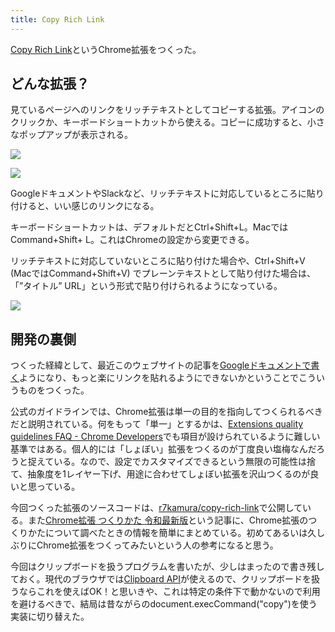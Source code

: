 ```yaml
---
title: Copy Rich Link
---
```

[Copy Rich Link](https://chrome.google.com/webstore/detail/copy-rich-link/hikiamlgpdcabppakpmemaofmkgknpea)というChrome拡張をつくった。

どんな拡張？
------

見ているページへのリンクをリッチテキストとしてコピーする拡張。アイコンのクリックか、キーボードショートカットから使える。コピーに成功すると、小さなポップアップが表示される。

![](https://lh3.googleusercontent.com/docs/ADP-6oFhN0Im1d590NsFI7Xp0Z2q1Z1XEj0i3LaKLijBk88TOpzd9Jn1dittr49HdoYdEml4vO56k5Oo5_Rnnj5bx6gaoky0tjDFAqgDSM07McYXPYUn0lmjrGYWvjmnZAohbdqrB-5BBlrYsUjFJgcXzauJPtQH77s7Y7E1UtSHjCBT_3B3OFPvYg1IUXggtQ9GDIKH1YMRpsu28UQ-8GrdyADsTkitD-sY9sxYM1kCtcfYk3Oj9TVW6FKaGoIkDPn6Mu07Lqpj0QYogimmHCjfOPNPuazFGWhTeu1a2Wd4kYqtnLzzuRv8Xss3UOQrkbP3fka_cSPk-08oSOjrAqUj9mqBH4BbEz0QfanNWD2Z5-08mr9LguA66V5VfOQQB3S0limnEGCWU4k83sIkKXNOCCueBIjIBqKNiTr8tMLC7SQudmnoW112FGB-pAAEWpoKGnk-pxaA393pc2uiBzbpuIJB-Rnf5HDv5uRyXivwIvyZdowSioMWmqz5lxm99WuVmgBdGZ0iCWEWzpCynTDdqfJUYpIvEl_ULF_Hl2OQag64CJA8q6Ve0MeKqyC_IXgBe0S4SOeMvBtctnOqscmkz9Lpb3cpU7jEg3sqwsOQ65adJTjxTD1zenJn507Swh35eG2gx09zClUgoy51gEyAlf1bifyBWCrax40GLdxYag8GWZJnEdw563I5S_5NRtJ_Zn03JzkSDZ_4P777GvxMy8c8LJTbw_vcL1ze5bKCToKIIYIIpYC8sykriwoj0ULKCgHptzJk9F-RF8GttV3CQo5sdH2eHfGZJma_uFxNWyZtvr6IUbRRzTC4vZErV6egnQP8IPf5pdLDO7Bmpv1nJPEpuOO5aCUJtg5i-F5CSC89y8U580w_Aarca5FQxXaAEMI2_01kHXHs_O7JvQG5PW21xfQ52nQiJc4XMwnUFYSUB2c8Id_SQK_1rtlZRd75rF_g_M7AEOxQNGrEeivSIoLPt8mfSoles26MH-vOjsUUGNMhiqnhYSo06WD2t_T0kHiwe64SBNUh3f8eqvhSkP6ON0MWo5u-Y7bCTu_dx4Dsg9JtZnaYGdvYUj7q42DFSnIIiMiWnlzkZoYHXn_Vb6ast-3KkFp0VdbNAu34IWPQeVAai2hCXOL9IBNotLW9z-TmZYa00xMmbKg6WN1fPEJYxelbuCwdDA2e6vHc5R6TELCopETr6qp5M_5lwBPJ1yYCahKFEnfeZ0jjQ2OntBG4tq3fuXprIHJ5vkdGb3TDGspm)

![](https://lh3.googleusercontent.com/docs/ADP-6oGN1ATVHmxLbDk_bkmddlx2-gDFUrD2QkoqaF-lt0G4Doos1aB-zpM-xO05LgtdjnrRfY-xf1qiEu_m0oMcdYuDJ66jHujKe-X52XbEZV_OR2cWwnzX3SQLZ17P-b_qHmeSyYCzNnRopNZLc5mN-dWjQcYkcVolPEkTT_M_XnRsLaWZypxGL5JNNWcnt35TwsrnTA0FWLgIT6mjG8nR26a-UQdHkTZ4L2kmnLjLBNQzjT7JwG9itR693Zy6Uhxea2v2_bHiFrp6WgcEyN46iFNko5oXesZLjeDBbg61oUhxLfXH3bk6hQWk80-Hw2uAH4z4jfIEQaoZyTUIaQtstUX7vnPhSeIHs7edeCFwHxV7zNSVe7YhqzWFHkrG9YIQVcHckCyjBfz02dkNnMAOn3MtWJMNZYXYLGw0PxZC50o_G2OvKSCR_k4HprpkzTqpzKOu1IsIuoe6-n0e2sYEy4uKp5Au5NyQDwLIGakl2VQiulS7E9SH1INjrTGgZYI--58qkR4znQDHuJS0TMZwflvKX9EmyqBNIwcg5HC-E4K6hufr-2M1ivuA8MxnLKrOAr2ysuL64SdO5TbwV0vBZHc-nO6ya_yXRhkGZaSHI8XhaLZN5WxrweX9lHTRA9G-Wav8ZfQXSK7Po4Ai2HHUW9hXtlVeJEmfFt1aNWx27u2OedaDsT34Z2x_suCsem65LY-B4qYuSlrz_FFdOOuUALkqNqlXnxROdmZZ9Wi30C-ydhFrBIxnTc5VUs5AyRd9fulXFnVE8ZRhQTm5HTz8jS7V6u1rVElqMu0VyOjaD_3DgQxeIQRB44ty7TKzhdYitoqouuG1DY-xlcJDEMQ1Tmfey2vmTiwdxdBsJ6CP7CCQwg5ktkR9PA-qLjyLk7tYn4G5-2yTttZW2Kij08JJyXwqxFlaq5LHYz_x5Xf-XyGqRJC5f5u-8z9EwQGcgZoM79pcvr6T7TB1hLV-IvusQMmM6a91zcDN-_x4709jVbCSs6ra-UaRDtu4IOGfFb75w-3waWNdmnG3E4pCWnWxF6i_xBVneqBqMlWqrRwcHWTJNEOCTCSAILwFIve4pA1cIAED_4BeoXvDQka8cQJ-TqVmBKANAynOsmVU9dlPBHpiVc9I_SBtr82VuXGLunV6LYtLX3IpAxZjFOM5iAj-_7xIqZOi75LmLeWvwBguOhjIa5pNhu06Y-3xTnK_a7DhwnHAehqiisdctmYQ1MQFIn64gzrE5NXhIsAf2caGAv_B6Jfo)

GoogleドキュメントやSlackなど、リッチテキストに対応しているところに貼り付けると、いい感じのリンクになる。

キーボードショートカットは、デフォルトだとCtrl+Shift+L。MacではCommand+Shift+ L。これはChromeの設定から変更できる。

リッチテキストに対応していないところに貼り付けた場合や、Ctrl+Shift+V (MacではCommand+Shift+V) でプレーンテキストとして貼り付けた場合は、「”タイトル” URL」という形式で貼り付けられるようになっている。

![](https://lh3.googleusercontent.com/docs/ADP-6oHVmZBb5sX2UeNJq4rLbAcNNTlj5Sr263R4K9uL9bSaXQjCC31ZhWkUdidntNj8uNf3kjsk9ozd1Lb4mDPAnoy1fX7KJgKhWU77m_zLhwY0-J0pB-_4-gnDAdi-RBikolPi8Ft3hTdJbMjP_48s_P-6S2W5ddj9OO5IxCs9ABpb8U3Y6hJFFkk5EP-Z9PnQ3nAJCT8KekMghh9nF4py8MPqgjXU_FR97Qdaol6xA6U1JCd8vptzNRNRmRih1NGygb39LHJphs5FeFqBTmNRCWOuL9YEGnXnjJYeqW9cQ_gYhWPIfCbnTHwyO4t09gwklvtMaAkvoVDZ3Of_a2RGWNHSR30WdRLSjilmZZAM-2hCqsQie6uCsIhfCGgNRiW-4XfYJHU7T3LRLL7bY9hHjD-qrAlRbbJcv2sK34aIVPDYzONGzwIe18xqh88GUWtiO7tqI5pgjucKrlEPE8c98epKHxPRhHSihXELgpBjUnWocoaHbP5di-fpChizj8x0r-I9wf_xweHanXf2whrrOY8VfHLmL_xbvc_iqGJJWQp-9ljNPdCeYc1ElyaBsiMQe79OV3bDf5j1NVbpTO84FeQwYkKEFbngUZVWlvg_bfs04WQ4esy3ABkrKoY8YUQR2IT7RbdeEAWIMU5UcjMLdbgCD8y0zXt3Q3nvBkCt8YJhHiwGf22OHisgJ46rdINaqlXvIrJk_UYd07d2oD_gxzUXbDuq45CWt-KEU5JIhVhoQHF0QdNtot4uRRojYkjWQ3Gne3INcL_Gr5lR_GGzYxZ-GKDtL59HO8Lu_d9FRJfIogmAOM5VdcN1h-INRWcNO6qzh7zYQKsTY9oif-jhr6ZYbXB1j64kfMiz1SaLhDnzWNy6QQaRM4JYiliqjnKz2mLZqj0WXbza3yAkgxOKFKhVZJw8uDYN_n8oEOcdTlEWqzLk9ZDNUyKRPgNRP8dLv8XaCjyLmFLp1quO6J-HkCTTTcUiU4TRLLOCICYd_lfbxRckCipMT_rpVv-7nU6G6n9G63YmA2v06Y-YsyXU2i-Gqv1F1ap1HAaRPjTi4mbBhihCvEnmyjgNfirkXf5eVBMOyGdjs7ZovmtTgDKg1_cMqYxxLbqq0WfeiHGIYiOBuChDpoSI51nL3gMQWnMSBKWW5O2hRMZOY1VyPQmTs7yf-ucpv3VkK2rN8UYrL2SQ9nsyZfVdpwcnugvRY_BAqX1AgEd94y1uQJhN12h3IzYefjB_AbhlJbTBQJsPU47XpG6Y)

開発の裏側
-----

つくった経緯として、最近このウェブサイトの記事を[Googleドキュメントで書く](https://r7kamura.com/articles/2022-05-04-diary)ようになり、もっと楽にリンクを貼れるようにできないかということでこういうものをつくった。

公式のガイドラインでは、Chrome拡張は単一の目的を指向してつくられるべきだと説明されている。何をもって「単一」とするかは、[Extensions quality guidelines FAQ - Chrome Developers](https://developer.chrome.com/docs/extensions/mv3/single_purpose/#one)でも項目が設けられているように難しい基準ではある。個人的には「しょぼい」拡張をつくるのが丁度良い塩梅なんだろうと捉えている。なので、設定でカスタマイズできるという無限の可能性は捨て、抽象度を1レイヤー下げ、用途に合わせてしょぼい拡張を沢山つくるのが良いと思っている。

今回つくった拡張のソースコードは、[r7kamura/copy-rich-link](https://github.com/r7kamura/copy-rich-link)で公開している。また[Chrome拡張 つくりかた 令和最新版](https://r7kamura.com/articles/2022-05-07-chrome-extension-dev-2022)という記事に、Chrome拡張のつくりかたについて調べたときの情報を簡単にまとめている。初めてあるいは久しぶりにChrome拡張をつくってみたいという人の参考になると思う。

今回はクリップボードを扱うプログラムを書いたが、少しはまったので書き残しておく。現代のブラウザでは[Clipboard API](https://developer.mozilla.org/ja/docs/Web/API/Clipboard)が使えるので、クリップボードを扱うならこれを使えばOK！と思いきや、これは特定の条件下で動かないので利用を避けるべきで、結局は昔ながらのdocument.execCommand("copy")を使う実装に切り替えた。
